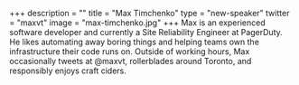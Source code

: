 +++
description = ""
title = "Max Timchenko"
type = "new-speaker"
twitter = "maxvt"
image = "max-timchenko.jpg"
+++
Max is an experienced software developer and currently a Site Reliability Engineer at PagerDuty. He likes automating away boring things and helping teams own the infrastructure their code runs on. Outside of working hours, Max occasionally tweets at @maxvt, rollerblades around Toronto, and responsibly enjoys craft ciders.